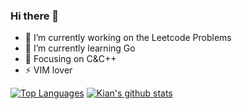 ### Hi there 👋

* 🔭  I’m currently working on the Leetcode Problems
* 🌱  I’m currently learning Go
* 🤔  Focusing on C&C++
* ⚡  VIM lover
  

[![Top Languages](https://github-readme-stats.vercel.app/api/top-langs/?username=KianKw&hide=html&count_private=false)](https://github.com/KianKw)
[![Kian's github stats](https://github-readme-stats.vercel.app/api?username=KianKw&show_icons=true&text_color=718096&bg_color=ffffff&count_private=true&line_height=33)](https://github.com/KianKw)


<!--
**KianKw/KianKw** is a ✨ _special_ ✨ repository because its `README.md` (this file) appears on your GitHub profile.

Here are some ideas to get you started:

- 🔭 I’m currently working on ...

- 🌱 I’m currently learning ...

- 👯 I’m looking to collaborate on ...

- 🤔 I’m looking for help with ...

- 💬 Ask me about ...

- 📫 How to reach me: ...

- 😄 Pronouns: ...

- ⚡ Fun fact: ...

  -->

